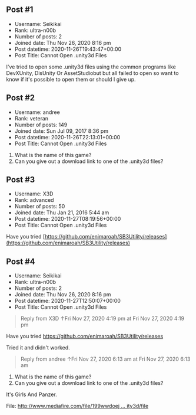 ## Post #1
- Username: Seikikai
- Rank: ultra-n00b
- Number of posts: 2
- Joined date: Thu Nov 26, 2020 8:16 pm
- Post datetime: 2020-11-26T19:43:47+00:00
- Post Title: Cannot Open .unity3d Files

I've tried to open some .unity3d files using the common programs like DevXUnity, DisUnity Or AssetStudiobut but all failed to open so want to know if it's possible to open them or should I give up.
## Post #2
- Username: andree
- Rank: veteran
- Number of posts: 149
- Joined date: Sun Jul 09, 2017 8:36 pm
- Post datetime: 2020-11-26T22:13:01+00:00
- Post Title: Cannot Open .unity3d Files

1. What is the name of this game?
2. Can you give out a download link to one of the .unity3d files?
## Post #3
- Username: X3D
- Rank: advanced
- Number of posts: 50
- Joined date: Thu Jan 21, 2016 5:44 am
- Post datetime: 2020-11-27T08:19:56+00:00
- Post Title: Cannot Open .unity3d Files

Have you tried [https://github.com/enimaroah/SB3Utility/releases](https://github.com/enimaroah/SB3Utility/releases)
## Post #4
- Username: Seikikai
- Rank: ultra-n00b
- Number of posts: 2
- Joined date: Thu Nov 26, 2020 8:16 pm
- Post datetime: 2020-11-27T12:50:07+00:00
- Post Title: Cannot Open .unity3d Files

> Reply from X3D ↑Fri Nov 27, 2020 4:19 pm at Fri Nov 27, 2020 4:19 pm
>
> 
Have you tried https://github.com/enimaroah/SB3Utility/releases

Tried it and didn't worked.

> Reply from andree ↑Fri Nov 27, 2020 6:13 am at Fri Nov 27, 2020 6:13 am
>
> 
1. What is the name of this game?
2. Can you give out a download link to one of the .unity3d files?

It's Girls And Panzer.

File: [http://www.mediafire.com/file/199wwdoej ... ity3d/file](http://www.mediafire.com/file/199wwdoejtxt93q/chr_anchovy_5thanniversary_1_5.unity3d/file)
